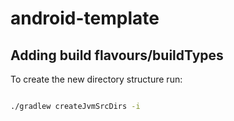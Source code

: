 android-template
================


## Adding build flavours/buildTypes
To create the new directory structure run:

```bash

./gradlew createJvmSrcDirs -i
```